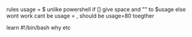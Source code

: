 

rules 
usage = $ unlike powershell 
if [] give space and "" to $usage else wont work
cant be usage =  , should be usage=80 toegther 

learn 
#!/bin/bash why etc 
